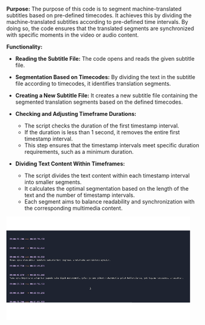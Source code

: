**Purpose:**
The purpose of this code is to segment machine-translated subtitles based on pre-defined timecodes. 
It achieves this by dividing the machine-translated subtitles according to pre-defined time intervals.
By doing so, the code ensures that the translated segments are synchronized with specific moments in the video or audio content.

**Functionality:**
- **Reading the Subtitle File:** 
  The code opens and reads the given subtitle file.

- **Segmentation Based on Timecodes:** 
  By dividing the text in the subtitle file according to timecodes, it identifies translation segments.

- **Creating a New Subtitle File:** 
  It creates a new subtitle file containing the segmented translation segments based on the defined timecodes.

- **Checking and Adjusting Timeframe Durations:**
  - The script checks the duration of the first timestamp interval.
  - If the duration is less than 1 second, it removes the entire first timestamp interval.
  - This step ensures that the timestamp intervals meet specific duration requirements, such as a minimum duration.

- **Dividing Text Content Within Timeframes:**
  - The script divides the text content within each timestamp interval into smaller segments.
  - It calculates the optimal segmentation based on the length of the text and the number of timestamp intervals.
  - Each segment aims to balance readability and synchronization with the corresponding multimedia content.

![gif showing output](https://github.com/mdhazar/subtitle-splitter/blob/main/subtitle_splitter.gif)
